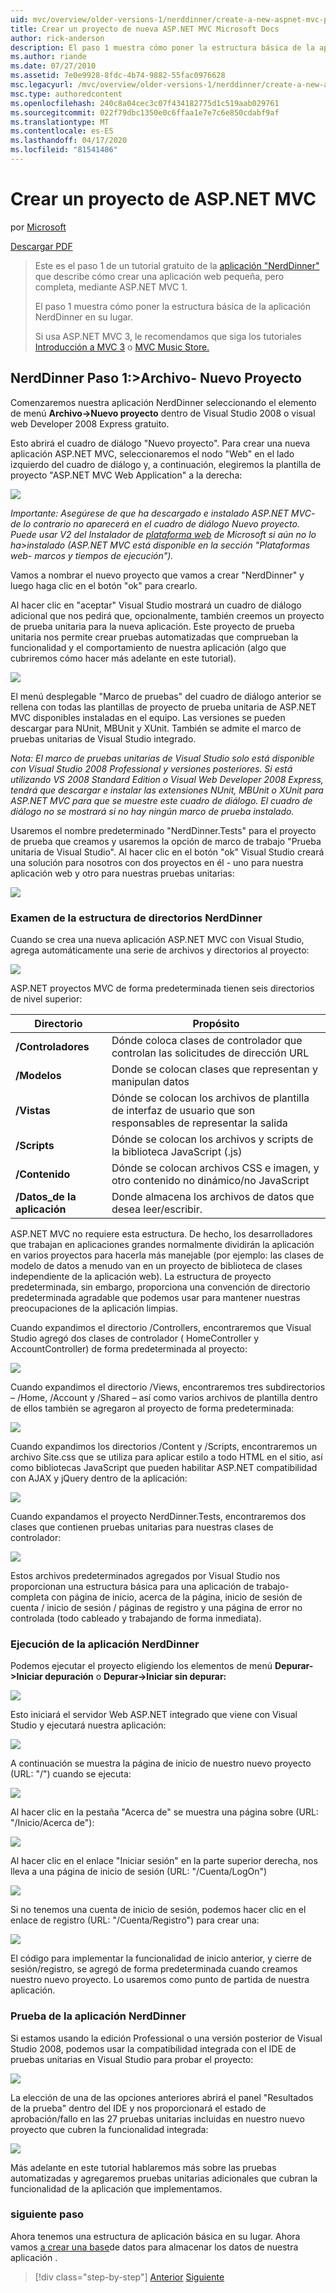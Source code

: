 ```yaml
---
uid: mvc/overview/older-versions-1/nerddinner/create-a-new-aspnet-mvc-project
title: Crear un proyecto de nueva ASP.NET MVC Microsoft Docs
author: rick-anderson
description: El paso 1 muestra cómo poner la estructura básica de la aplicación NerdDinner en su lugar.
ms.author: riande
ms.date: 07/27/2010
ms.assetid: 7e0e9928-8fdc-4b74-9882-55fac0976628
msc.legacyurl: /mvc/overview/older-versions-1/nerddinner/create-a-new-aspnet-mvc-project
msc.type: authoredcontent
ms.openlocfilehash: 240c8a04cec3c07f434182775d1c519aab029761
ms.sourcegitcommit: 022f79dbc1350e0c6ffaa1e7e7c6e850cdabf9af
ms.translationtype: MT
ms.contentlocale: es-ES
ms.lasthandoff: 04/17/2020
ms.locfileid: "81541486"
---
```

# <a name="create-a-new-aspnet-mvc-project"></a>Crear un proyecto de ASP.NET MVC

por [Microsoft](https://github.com/microsoft)

[Descargar PDF](http://aspnetmvcbook.s3.amazonaws.com/aspnetmvc-nerdinner_v1.pdf)

> Este es el paso 1 de un tutorial gratuito de la [aplicación "NerdDinner"](introducing-the-nerddinner-tutorial.md) que describe cómo crear una aplicación web pequeña, pero completa, mediante ASP.NET MVC 1.
> 
> El paso 1 muestra cómo poner la estructura básica de la aplicación NerdDinner en su lugar.
> 
> Si usa ASP.NET MVC 3, le recomendamos que siga los tutoriales [Introducción a MVC 3](../../older-versions/getting-started-with-aspnet-mvc3/cs/intro-to-aspnet-mvc-3.md) o [MVC Music Store.](../../older-versions/mvc-music-store/mvc-music-store-part-1.md)

## <a name="nerddinner-step-1-file-gtnew-project"></a>NerdDinner Paso 1:&gt;Archivo- Nuevo Proyecto

Comenzaremos nuestra aplicación NerdDinner seleccionando el elemento de menú **Archivo-&gt;Nuevo proyecto** dentro de Visual Studio 2008 o visual web Developer 2008 Express gratuito.

Esto abrirá el cuadro de diálogo "Nuevo proyecto". Para crear una nueva aplicación ASP.NET MVC, seleccionaremos el nodo "Web" en el lado izquierdo del cuadro de diálogo y, a continuación, elegiremos la plantilla de proyecto "ASP.NET MVC Web Application" a la derecha:

![](create-a-new-aspnet-mvc-project/_static/image1.png)

*Importante: Asegúrese de que ha descargado e instalado ASP.NET MVC- de lo contrario no aparecerá en el cuadro de diálogo Nuevo proyecto. Puede usar V2 del Instalador de [plataforma web](https://www.microsoft.com/web/downloads/platform.aspx) de Microsoft si aún no lo ha&gt;instalado (ASP.NET MVC está disponible en la sección "Plataformas web- marcos y tiempos de ejecución").*

Vamos a nombrar el nuevo proyecto que vamos a crear "NerdDinner" y luego haga clic en el botón "ok" para crearlo.

Al hacer clic en "aceptar" Visual Studio mostrará un cuadro de diálogo adicional que nos pedirá que, opcionalmente, también creemos un proyecto de prueba unitaria para la nueva aplicación. Este proyecto de prueba unitaria nos permite crear pruebas automatizadas que comprueban la funcionalidad y el comportamiento de nuestra aplicación (algo que cubriremos cómo hacer más adelante en este tutorial).

![](create-a-new-aspnet-mvc-project/_static/image2.png)

El menú desplegable "Marco de pruebas" del cuadro de diálogo anterior se rellena con todas las plantillas de proyecto de prueba unitaria de ASP.NET MVC disponibles instaladas en el equipo. Las versiones se pueden descargar para NUnit, MBUnit y XUnit. También se admite el marco de pruebas unitarias de Visual Studio integrado.

*Nota: El marco de pruebas unitarias de Visual Studio solo está disponible con Visual Studio 2008 Professional y versiones posteriores. Si está utilizando VS 2008 Standard Edition o Visual Web Developer 2008 Express, tendrá que descargar e instalar las extensiones NUnit, MBUnit o XUnit para ASP.NET MVC para que se muestre este cuadro de diálogo. El cuadro de diálogo no se mostrará si no hay ningún marco de prueba instalado.*

Usaremos el nombre predeterminado "NerdDinner.Tests" para el proyecto de prueba que creamos y usaremos la opción de marco de trabajo "Prueba unitaria de Visual Studio". Al hacer clic en el botón "ok" Visual Studio creará una solución para nosotros con dos proyectos en él - uno para nuestra aplicación web y otro para nuestras pruebas unitarias:

![](create-a-new-aspnet-mvc-project/_static/image3.png)

### <a name="examining-the-nerddinner-directory-structure"></a>Examen de la estructura de directorios NerdDinner

Cuando se crea una nueva aplicación ASP.NET MVC con Visual Studio, agrega automáticamente una serie de archivos y directorios al proyecto:

![](create-a-new-aspnet-mvc-project/_static/image4.png)

ASP.NET proyectos MVC de forma predeterminada tienen seis directorios de nivel superior:

| **Directorio** | **Propósito** |
| --- | --- |
| **/Controladores** | Dónde coloca clases de controlador que controlan las solicitudes de dirección URL |
| **/Modelos** | Donde se colocan clases que representan y manipulan datos |
| **/Vistas** | Dónde se colocan los archivos de plantilla de interfaz de usuario que son responsables de representar la salida |
| **/Scripts** | Dónde se colocan los archivos y scripts de la biblioteca JavaScript (.js) |
| **/Contenido** | Dónde se colocan archivos CSS e imagen, y otro contenido no dinámico/no JavaScript |
| **/Datos\_de la aplicación** | Donde almacena los archivos de datos que desea leer/escribir. |

ASP.NET MVC no requiere esta estructura. De hecho, los desarrolladores que trabajan en aplicaciones grandes normalmente dividirán la aplicación en varios proyectos para hacerla más manejable (por ejemplo: las clases de modelo de datos a menudo van en un proyecto de biblioteca de clases independiente de la aplicación web). La estructura de proyecto predeterminada, sin embargo, proporciona una convención de directorio predeterminada agradable que podemos usar para mantener nuestras preocupaciones de la aplicación limpias.

Cuando expandimos el directorio /Controllers, encontraremos que Visual Studio agregó dos clases de controlador ( HomeController y AccountController) de forma predeterminada al proyecto:

![](create-a-new-aspnet-mvc-project/_static/image5.png)

Cuando expandimos el directorio /Views, encontraremos tres subdirectorios – /Home, /Account y /Shared – así como varios archivos de plantilla dentro de ellos también se agregaron al proyecto de forma predeterminada:

![](create-a-new-aspnet-mvc-project/_static/image6.png)

Cuando expandimos los directorios /Content y /Scripts, encontraremos un archivo Site.css que se utiliza para aplicar estilo a todo HTML en el sitio, así como bibliotecas JavaScript que pueden habilitar ASP.NET compatibilidad con AJAX y jQuery dentro de la aplicación:

![](create-a-new-aspnet-mvc-project/_static/image7.png)

Cuando expandamos el proyecto NerdDinner.Tests, encontraremos dos clases que contienen pruebas unitarias para nuestras clases de controlador:

![](create-a-new-aspnet-mvc-project/_static/image8.png)

Estos archivos predeterminados agregados por Visual Studio nos proporcionan una estructura básica para una aplicación de trabajo- completa con página de inicio, acerca de la página, inicio de sesión de cuenta / inicio de sesión / páginas de registro y una página de error no controlada (todo cableado y trabajando de forma inmediata).

### <a name="running-the-nerddinner-application"></a>Ejecución de la aplicación NerdDinner

Podemos ejecutar el proyecto eligiendo los elementos de menú **Depurar-&gt;Iniciar depuración** o **Depurar-&gt;Iniciar sin depurar:**

![](create-a-new-aspnet-mvc-project/_static/image9.png)

Esto iniciará el servidor Web ASP.NET integrado que viene con Visual Studio y ejecutará nuestra aplicación:

![](create-a-new-aspnet-mvc-project/_static/image10.png)

A continuación se muestra la página de inicio de nuestro nuevo proyecto (URL: "/") cuando se ejecuta:

![](create-a-new-aspnet-mvc-project/_static/image11.png)

Al hacer clic en la pestaña "Acerca de" se muestra una página sobre (URL: "/Inicio/Acerca de"):

![](create-a-new-aspnet-mvc-project/_static/image12.png)

Al hacer clic en el enlace "Iniciar sesión" en la parte superior derecha, nos lleva a una página de inicio de sesión (URL: "/Cuenta/LogOn")

![](create-a-new-aspnet-mvc-project/_static/image13.png)

Si no tenemos una cuenta de inicio de sesión, podemos hacer clic en el enlace de registro (URL: "/Cuenta/Registro") para crear una:

![](create-a-new-aspnet-mvc-project/_static/image14.png)

El código para implementar la funcionalidad de inicio anterior, y cierre de sesión/registro, se agregó de forma predeterminada cuando creamos nuestro nuevo proyecto. Lo usaremos como punto de partida de nuestra aplicación.

### <a name="testing-the-nerddinner-application"></a>Prueba de la aplicación NerdDinner

Si estamos usando la edición Professional o una versión posterior de Visual Studio 2008, podemos usar la compatibilidad integrada con el IDE de pruebas unitarias en Visual Studio para probar el proyecto:

![](create-a-new-aspnet-mvc-project/_static/image15.png)

La elección de una de las opciones anteriores abrirá el panel "Resultados de la prueba" dentro del IDE y nos proporcionará el estado de aprobación/fallo en las 27 pruebas unitarias incluidas en nuestro nuevo proyecto que cubren la funcionalidad integrada:

![](create-a-new-aspnet-mvc-project/_static/image16.png)

Más adelante en este tutorial hablaremos más sobre las pruebas automatizadas y agregaremos pruebas unitarias adicionales que cubran la funcionalidad de la aplicación que implementamos.

### <a name="next-step"></a>siguiente paso

Ahora tenemos una estructura de aplicación básica en su lugar. Ahora vamos [a crear una base](create-a-database.md)de datos para almacenar los datos de nuestra aplicación .

> [!div class="step-by-step"]
> [Anterior](introducing-the-nerddinner-tutorial.md)
> [Siguiente](create-a-database.md)
